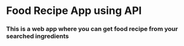 <h1>Food Recipe App using API</h1>

<h3>This is a web app where you can get food recipe from your searched ingredients</h3>